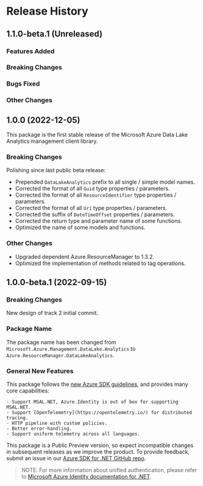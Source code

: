 # Release History

## 1.1.0-beta.1 (Unreleased)

### Features Added

### Breaking Changes

### Bugs Fixed

### Other Changes

## 1.0.0 (2022-12-05)

This package is the first stable release of the Microsoft Azure Data Lake Analytics management client library.

### Breaking Changes

Polishing since last public beta release:
- Prepended `DataLakeAnalytics` prefix to all single / simple model names.
- Corrected the format of all `Guid` type properties / parameters.
- Corrected the format of all `ResourceIdentifier` type properties / parameters.
- Corrected the format of all `Uri` type properties / parameters.
- Corrected the suffix of `DateTimeOffset` properties / parameters.
- Corrected the return type and parameter name of some functions.
- Optimized the name of some models and functions.

### Other Changes

- Upgraded dependent Azure.ResourceManager to 1.3.2.
- Optimized the implementation of methods related to tag operations.

## 1.0.0-beta.1 (2022-09-15)

### Breaking Changes

New design of track 2 initial commit.

### Package Name

The package name has been changed from `Microsoft.Azure.Management.DataLake.Analytics` to `Azure.ResourceManager.DataLakeAnalytics`.

### General New Features

This package follows the [new Azure SDK guidelines](https://azure.github.io/azure-sdk/general_introduction.html), and provides many core capabilities:

    - Support MSAL.NET, Azure.Identity is out of box for supporting MSAL.NET.
    - Support [OpenTelemetry](https://opentelemetry.io/) for distributed tracing.
    - HTTP pipeline with custom policies.
    - Better error-handling.
    - Support uniform telemetry across all languages.

This package is a Public Preview version, so expect incompatible changes in subsequent releases as we improve the product. To provide feedback, submit an issue in our [Azure SDK for .NET GitHub repo](https://github.com/Azure/azure-sdk-for-net/issues).

> NOTE: For more information about unified authentication, please refer to [Microsoft Azure Identity documentation for .NET](https://docs.microsoft.com//dotnet/api/overview/azure/identity-readme?view=azure-dotnet).


